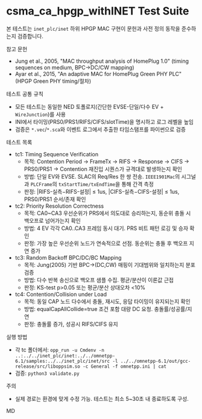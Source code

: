 # csma_ca_hpgp_withINET Test Suite

본 테스트는 `inet_plc/inet` 하위 HPGP MAC 구현이 문헌과 사전 정의 동작을 준수하는지 검증합니다.

참고 문헌
- Jung et al., 2005, "MAC throughput analysis of HomePlug 1.0" (timing sequences on medium, BPC→DC/CW mapping)
- Ayar et al., 2015, "An adaptive MAC for HomePlug Green PHY PLC" (HPGP Green PHY timing/절차)

테스트 공통 규칙
- 모든 테스트는 동일한 NED 토폴로지(간단한 EVSE-단일/다수 EV + `WireJunction`)를 사용
- INI에서 타이밍(PRS0/PRS1/RIFS/CIFS/slotTime)을 명시하고 로그 레벨을 높임
- 검증은 `*.vec`/`*.sca`와 이벤트 로그에서 추출한 타임스탬프를 파이썬으로 검증

테스트 목록
- tc1: Timing Sequence Verification
  - 목적: Contention Period → FrameTx → RIFS → Response → CIFS → PRS0/PRS1 → Contention 재진입 시퀀스가 규격대로 발생하는지 확인
  - 방법: 단일 EV와 EVSE. SLAC의 Req/Res 한 쌍 전송. `IEEE1901Mac`의 시그널과 `PLCFrame`의 `txStartTime/txEndTime`을 통해 간격 측정
  - 판정: |RIFS-실측−RIFS-설정| ≤ 1us, |CIFS-실측−CIFS-설정| ≤ 1us, PRS0/PRS1 순서/존재 확인
- tc2: Priority Resolution Correctness
  - 목적: CA0~CA3 우선순위가 PRS에서 의도대로 승리하는지, 동순위 충돌 시 백오프로 넘어가는지 확인
  - 방법: 4 EV 각각 CA0..CA3 프레임 동시 대기. PRS 비트 패턴 로깅 및 승자 확인
  - 판정: 가장 높은 우선순위 노드가 연속적으로 선점. 동순위는 충돌 후 백오프 지연 증가
- tc3: Random Backoff BPC/DC/BC Mapping
  - 목적: Jung(2005) 기반 BPC→(DC,CW) 매핑이 기대범위와 일치하는지 분포 검증
  - 방법: 다수 반복 송신으로 백오프 샘플 수집. 평균/분산이 이론값 근접
  - 판정: KS-test p>0.05 또는 평균/분산 상대오차 <10%
- tc4: Contention/Collision under Load
  - 목적: 동일 CAP 노드 다수에서 충돌, 재시도, 응답 타이밍이 유지되는지 확인
  - 방법: equalCapAllCollide=true 조건 포함 대량 DC 요청. 충돌률/성공률/지연
  - 판정: 충돌률 증가, 성공시 RIFS/CIFS 유지

실행 방법
- 각 tc 폴더에서: `opp_run -u Cmdenv -n ..:../../inet_plc/inet:../../omnetpp-6.1/samples:../../inet_plc/inet/src -l ../../omnetpp-6.1/out/gcc-release/src/liboppsim.so -c General -f omnetpp.ini | cat`
- 검증: `python3 validate.py`

주의
- 실제 경로는 환경에 맞게 수정 가능. 테스트는 최소 5~30초 내 종료하도록 구성.

MD
